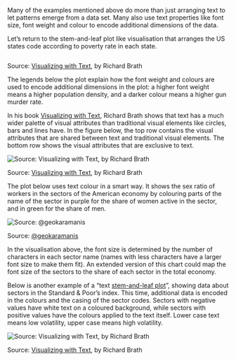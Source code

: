 Many of the examples mentioned above do more than just arranging text to let patterns emerge from a data set. Many also use text properties like font size, font weight and colour to encode additional dimensions of the data.

Let’s return to the stem-and-leaf plot like visualisation that arranges the US states code according to poverty rate in each state.

<p class='center'>
<img src='Visualising%20text%2073ea05fcce1b4ee5939cd29821ddd468/us-poverty-rates-stem-leaf-extended.png' alt='' class='max-600' />
</p>

Source: [Visualizing with Text](https://richardbrath.wordpress.com/books-and-chapters-by-richard-brath/visualizing-with-text-book-companion-web-site/#:~:text=Visualizing%20with%20Text%20is%20a,simple%20labels%20through%20to%20documents.), by Richard Brath

The legends below the plot explain how the font weight and colours are used to encode additional dimensions in the plot: a higher font weight means a higher population density, and a darker colour means a higher gun murder rate.

In his book [Visualizing with Text](https://richardbrath.wordpress.com/books-and-chapters-by-richard-brath/visualizing-with-text-book-companion-web-site/#:~:text=Visualizing%20with%20Text%20is%20a,simple%20labels%20through%20to%20documents.), Richard Brath shows that text has a much wider palette of visual attributes than traditional visual elements like circles, bars and lines have. In the figure below, the top row contains the visual attributes that are shared between text and traditional visual elements. The bottom row shows the visual attributes that are exclusive to text.

![Source: [Visualizing with Text](https://richardbrath.wordpress.com/books-and-chapters-by-richard-brath/visualizing-with-text-book-companion-web-site/#:~:text=Visualizing%20with%20Text%20is%20a,simple%20labels%20through%20to%20documents.), by Richard Brath](Visualising%20text%2073ea05fcce1b4ee5939cd29821ddd468/visual-attributes-text-brath.png)

Source: [Visualizing with Text](https://richardbrath.wordpress.com/books-and-chapters-by-richard-brath/visualizing-with-text-book-companion-web-site/#:~:text=Visualizing%20with%20Text%20is%20a,simple%20labels%20through%20to%20documents.), by Richard Brath

The plot below uses text colour in a smart way. It shows the sex ratio of workers in the sectors of the American economy by colouring parts of the name of the sector in purple for the share of women active in the sector, and in green for the share of men.

![Source: [@geokaramanis](https://twitter.com/geokaramanis/status/1365295603975135238)](Visualising%20text%2073ea05fcce1b4ee5939cd29821ddd468/font-size-color-karamanis.png)

Source: [@geokaramanis](https://twitter.com/geokaramanis/status/1365295603975135238)

In the visualisation above, the font size is determined by the number of characters in each sector name (names with less characters have a larger font size to make them fit). An extended version of this chart could map the font size of the sectors to the share of each sector in the total economy.

Below is another example of a “text <span class='internal-link'>[stem-and-leaf plot](visualising-with-text-stemandleaf-plots)</span>”, showing data about sectors in the Standard & Poor’s index. This time, additional data is encoded in the colours and the casing of the sector codes. Sectors with negative values have white text on a coloured background, while sectors with positive values have the colours applied to the text itself. Lower case text means low volatility, upper case means high volatility.

![Source: [Visualizing with Text](https://richardbrath.wordpress.com/books-and-chapters-by-richard-brath/visualizing-with-text-book-companion-web-site/#:~:text=Visualizing%20with%20Text%20is%20a,simple%20labels%20through%20to%20documents.), by Richard Brath](Visualising%20text%2073ea05fcce1b4ee5939cd29821ddd468/another-stem-leaf-brath.png)

Source: [Visualizing with Text](https://richardbrath.wordpress.com/books-and-chapters-by-richard-brath/visualizing-with-text-book-companion-web-site/#:~:text=Visualizing%20with%20Text%20is%20a,simple%20labels%20through%20to%20documents.), by Richard Brath